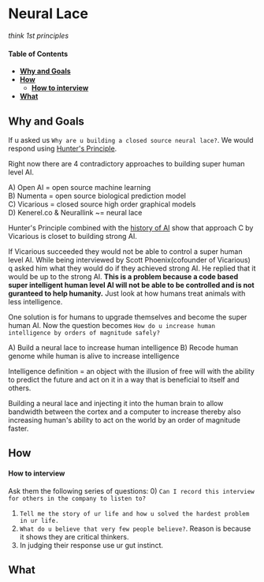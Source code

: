 # Neural Lace
*think 1st principles*

#### Table of Contents
- **[Why and Goals](#why-and-goals)**
- **[How](#how)**
  + **[How to interview](#how-to-interview)**
- **[What](#what)**

## Why and Goals
If u asked us `Why are u building a closed source neural lace?`.
We would respond using [Hunter's Principle](https://youtu.be/lsFYMO4dfhc).

Right now there are 4 contradictory approaches to building super human level AI.

A) Open AI = open source machine learning  
B) Numenta = open source biological prediction model  
C) Vicarious = closed source high order graphical models  
D) Kenerel.co & Neurallink ~= neural lace

Hunter's Principle combined with the [history of AI](https://github.com/markroxor/neuralLace/issues/15) show that approach C by
Vicarious is closet to building strong AI.

If Vicarious succeeded they would not be able to control a super human level AI.
While being interviewed by Scott Phoenix(cofounder of Vicarious) q asked him
what they would do if they achieved strong AI. He replied that it would be up
to the strong AI. <b>This is a problem because a code based super intelligent human
level AI will not be able to be controlled and is not guranteed to help
humanity.</b> Just look at how humans treat animals with less intelligence.

One solution is for humans to upgrade themselves and become the super human AI.
Now the question becomes `How do u increase human intelligence by orders of magnitude safely?`

A) Build a neural lace to increase human intelligence
B) Recode human genome while human is alive to increase intelligence

Intelligence definition = an object with the illusion of free will with the
ability to predict the future and act on it in a way that is beneficial to
itself and others.

Building a neural lace and injecting it into the human brain to allow bandwidth
between the cortex and a computer to increase thereby also increasing human's
ability to act on the world by an order of magnitude faster.

## How

#### How to interview
Ask them the following series of questions:
0) `Can I record this interview for others in the company to listen to?`
1) `Tell me the story of ur life and how u solved the hardest problem in ur life.`
2) `What do u believe that very few people believe?`. Reason is because it
   shows they are critical thinkers.
3) In judging their response use ur gut instinct.

## What
